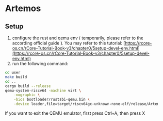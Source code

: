 # Artemos 

## Setup 
1. configure the rust and qemu env ( temporarily, please refer to the according official guide ). You may refer to this tutorial: [https://rcore-os.cn/rCore-Tutorial-Book-v3/chapter0/5setup-devel-env.html](https://rcore-os.cn/rCore-Tutorial-Book-v3/chapter0/5setup-devel-env.html)
2. run the following command:
```bash
cd user
make build
cd ..
cargo build --release
qemu-system-riscv64 -machine virt \
    -nographic \
    -bios bootloader/rustsbi-qemu.bin \
    -device loader,file=target/riscv64gc-unknown-none-elf/release/Artemos
```

If you want to exit the QEMU emulator, first press Ctrl+A, then press X